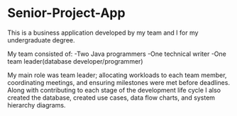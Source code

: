 # Senior-Project-App
This is a business application developed by my team and I for my undergraduate degree.

My team consisted of:
-Two Java programmers
-One technical writer
-One team leader(database developer/programmer)

My main role was team leader; allocating workloads to each team member, coordinating meetings, and ensuring milestones were met
before deadlines. Along with contributing to each stage of the development life cycle
I also created the database, created use cases, data flow charts, and system hierarchy diagrams. 
